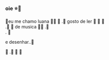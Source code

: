 ### oie ⭐🩷
🌸eu me chamo luana 🍒🪻
🩷
.🪻
 gosto de ler 🎀 💭
    🩷  
    .🍒
🌸 de musica 🌼🩷
 .🩷   
 .   🩷
 
e desenhar..🩷

🥀 .🍒
🤗              🎀
